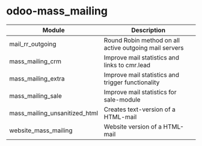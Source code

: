 # odoo-mass_mailing

Module |Description
--- | ---
mail_rr_outgoing | Round Robin method on all active outgoing mail servers
mass_mailing_crm | Improve mail statistics and links to cmr.lead
mass_mailing_extra | Improve mail statistics and trigger functionality
mass_mailing_sale | Improve mail statistics for sale-module
mass_mailing_unsanitized_html|Creates text-version of a HTML-mail
website_mass_mailing | Website version of a HTML-mail
